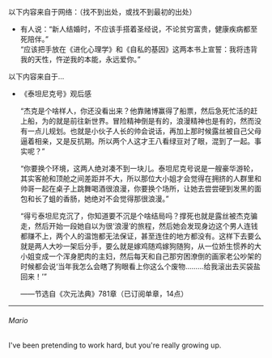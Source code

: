以下内容来自于网络：（找不到出处，或找不到最初的出处）
 - 有人说：“新人结婚时，不应该手搭着圣经说，不论贫穷富贵，健康疾病都至死陪伴。”  
   “应该把手放在《进化心理学》和《自私的基因》这两本书上宣誓：我将违背我的天性，忤逆我的本能，永远爱你。”
 
以下内容来自于...
 - 《泰坦尼克号》观后感  
 
   “杰克是个啥样人，你还没看出来？他靠赌博赢得了船票，然后急死忙活的赶上船，为的就是前往新世界。冒险精神倒是有的，浪漫精神也是有的，然而没有一点儿规划。也就是小伙子人长的帅会说话，再加上那时候露丝被自己父母逼着相亲，又是反抗期。所以两个人这才王八看绿豆对了眼，混到了一起。事实呢？”  
 
   “你要换个环境，这两人绝对凑不到一块儿。泰坦尼克号说是一艘豪华游轮，其实客舱和顶舱之间差距并不大，所以那位大小姐才会觉得在拥挤的人群里和帅哥一起在桌子上跳舞喝酒很浪漫，你要换个场所，让她去尝尝硬到发黑的面包和长了蛆的香肠，她绝对不会觉得那很浪漫。”  
 
   “得亏泰坦尼克沉了，你知道要不沉是个啥结局吗？撑死也就是露丝被杰克骗走，然后开始一段她自以为很‘浪漫’的旅程，然后她会发现身边这个男人连钱都赚不上，两个人的温饱都无法保证，甚至连住的地方都没有。这样下去要么就是两人大吵一架后分手，要么就是嫁鸡随鸡嫁狗随狗，从一位娇生惯养的大小姐变成一个浑身肥肉的主妇，然后每天和自己那穷困潦倒的画家老公吵架的时候都会说‘当年我怎么会瞎了狗眼看上你这么个废物………给我滚出去买袋盐回来！’”

   ——节选自《次元法典》781章（已订阅单章，14点）

---
###### Mario
I've been pretending to work hard, but you're really growing up.
 